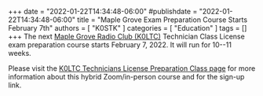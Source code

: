 +++
date = "2022-01-22T14:34:48-06:00"
#publishdate = "2022-01-22T14:34:48-06:00"
title = "Maple Grove Exam Preparation Course Starts February 7th"
authors = [ "K0STK" ]
categories = [ "Education" ]
tags = []
+++
The next [Maple Grove Radio Club \(K0LTC\)](https://k0ltc.org/training/)
Technician Class License exam preparation course starts February 7, 2022.
It will run for 10--11 weeks.

Please visit the
[K0LTC Technicians License Preparation Class page](https://k0ltc.org/tech_license_class/)
for more information about this hybrid Zoom/in-person course and for the
sign-up link.
<!--more-->

